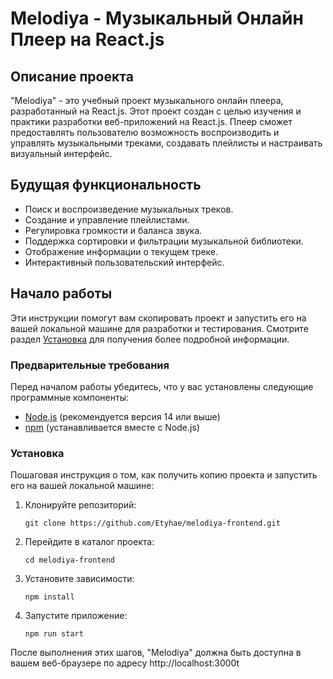 # Melodiya - Музыкальный Онлайн Плеер на React.js

## Описание проекта

"Melodiya" - это учебный проект музыкального онлайн плеера, разработанный на React.js. Этот проект создан с целью изучения и практики разработки веб-приложений на React.js. Плеер сможет предоставлять пользователю возможность воспроизводить и управлять музыкальными треками, создавать плейлисты и настраивать визуальный интерфейс.

## Будущая функциональность

- Поиск и воспроизведение музыкальных треков.
- Создание и управление плейлистами.
- Регулировка громкости и баланса звука.
- Поддержка сортировки и фильтрации музыкальной библиотеки.
- Отображение информации о текущем треке.
- Интерактивный пользовательский интерфейс.

## Начало работы

Эти инструкции помогут вам скопировать проект и запустить его на вашей локальной машине для разработки и тестирования. Смотрите раздел [Установка](#установка) для получения более подробной информации.

### Предварительные требования

Перед началом работы убедитесь, что у вас установлены следующие программные компоненты:

- [Node.js](https://nodejs.org/) (рекомендуется версия 14 или выше)
- [npm](https://www.npmjs.com/) (устанавливается вместе с Node.js)

### Установка

Пошаговая инструкция о том, как получить копию проекта и запустить его на вашей локальной машине:

1. Клонируйте репозиторий:

   ```shell
   git clone https://github.com/Etyhae/melodiya-frontend.git

2. Перейдите в каталог проекта:

   ```shell
   cd melodiya-frontend

3. Установите зависимости:

   ```shell
   npm install

4. Запустите приложение:

   ```shell
   npm run start

После выполнения этих шагов, "Melodiya" должна быть доступна в вашем веб-браузере по адресу http://localhost:3000t